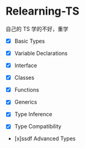 # Relearning-TS
自己的 TS 学的不好，重学

- [x] Basic Types

- [x] Variable Declarations

- [x] Interface

- [x] Classes

- [x] Functions

- [x] Generics

- [x] Type Inference

- [x] Type Compatibility

- [x]ssdf Advanced Types
